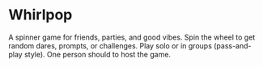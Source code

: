 # Whirlpop

A spinner game for friends, parties, and good vibes. Spin the wheel to get random dares, prompts, or challenges. Play solo or in groups (pass-and-play style). One person should to host the game.
